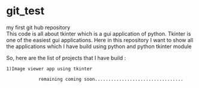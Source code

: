 # git_test
my first git hub repository  
This code is all about tkinter which is a gui application of python.
Tkinter is one of the easiest gui applications.
Here in this repository I want to show all the applications which I have build using python and python tkinter module

So, here are the list of projects that I have build :

	1)Image viewer app using tkinter

	            remaining coming soon.................................



